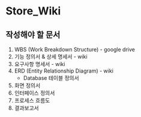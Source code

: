 # Store_Wiki

## 작성해야 할 문서
1. WBS (Work Breakdown Structure) - google drive
2. 기능 정의서 & 상세 명세서 - wiki
3. 요구사항 명세서 - wiki
4. ERD (Entity Relationship Diagram) - wiki
    - Database 테이블 정의서
5. 화면 정의서
6. 인터페이스 정의서
7. 프로세스 흐름도
8. 결과보고서